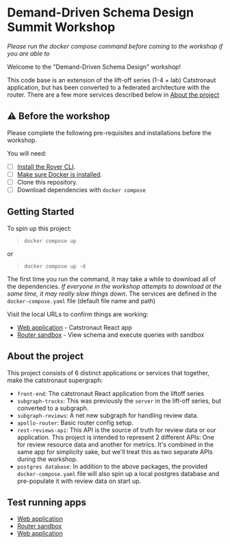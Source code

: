 # Demand-Driven Schema Design Summit Workshop

_*Please run the docker compose command before coming to the workshop if you are able to*_

Welcome to the "Demand-Driven Schema Design" workshop!

This code base is an extension of the lift-off series (1-4 + lab) Catstronaut application, but has been converted to a federated architecture with the router. There are a few more services described below in [About the project](#about-the-project)

## ⚠️ Before the workshop

Please complete the following pre-requisites and installations before the workshop.

You will need:

- [ ] [Install the Rover CLI](https://www.apollographql.com/docs/rover/getting-started#installation-methods).
- [ ] [Make sure Docker is installed](https://docs.docker.com/engine/install/).
- [ ] Clone this repository.
- [ ] Download dependencies with `docker compose`

## Getting Started

To spin up this project:

> `docker compose up`

or

> `docker compose up -d`

The first time you run the command, it may take a while to download all of the dependencies. *If everyone in the workshop attempts to download at the same time, it may really slow things down*. The services are defined in the `docker-compose.yaml` file (default file name and path)

Visit the local URLs to confirm things are working:

- [Web application](http://localhost:3000) - Catstronaut React app
- [Router sandbox](http://localhost:4000) - View schema and execute queries with sandbox

## About the project

This project consists of 6 distinct applications or services that together, make the catstronaut supergraph:

- `front-end`: The catstronaut React application from the liftoff series
- `subgraph-tracks`: This was previously the `server` in the lift-off series, but converted to a subgraph.
- `subgraph-reviews`: A net new subgraph for handling review data.
- `apollo-router`: Basic router config setup.
- `rest-reviews-api`: This API is the source of truth for review data or our application. This project is intended to represent 2 different APIs: One for review resource data and another for metrics. It's combined in the same app for simplicity sake, but we'll treat this as two separate APIs during the workshop.
- `postgres database`: In addition to the above packages, the provided `docker-compose.yaml` file will also spin up a local postgres database and pre-populate it with review data on start up.

## Test running apps

- [Web application](http://localhost:3000)
- [Router sandbox](http://localhost:4000)
- [Web application](http://localhost:3000)
